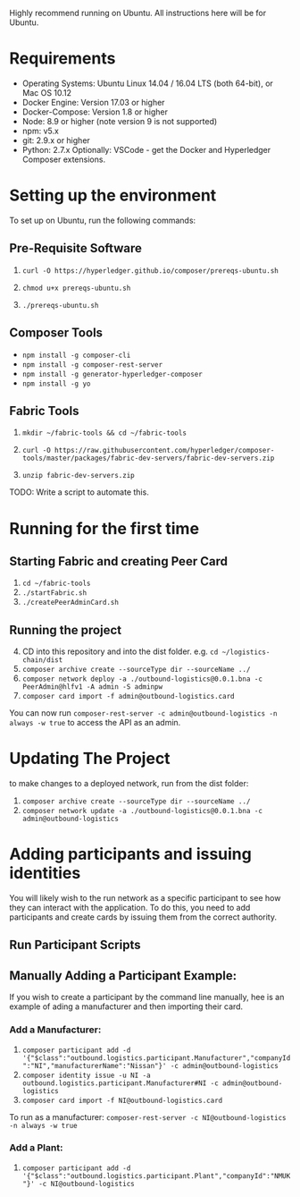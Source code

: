 Highly recommend running on Ubuntu. All instructions here will be for Ubuntu.

# Requirements
* Operating Systems: Ubuntu Linux 14.04 / 16.04 LTS (both 64-bit), or Mac OS 10.12
* Docker Engine: Version 17.03 or higher
* Docker-Compose: Version 1.8 or higher
* Node: 8.9 or higher (note version 9 is not supported)
* npm: v5.x
* git: 2.9.x or higher
* Python: 2.7.x
Optionally: VSCode - get the Docker and Hyperledger Composer extensions.

# Setting up the environment
To set up on Ubuntu, run the following commands:

## Pre-Requisite Software
1. `curl -O https://hyperledger.github.io/composer/prereqs-ubuntu.sh`
2. `chmod u+x prereqs-ubuntu.sh`

3. `./prereqs-ubuntu.sh`

## Composer Tools 
* `npm install -g composer-cli`
* `npm install -g composer-rest-server`
* `npm install -g generator-hyperledger-composer`
* `npm install -g yo`

## Fabric Tools
1. `mkdir ~/fabric-tools && cd ~/fabric-tools`

2. `curl -O https://raw.githubusercontent.com/hyperledger/composer-tools/master/packages/fabric-dev-servers/fabric-dev-servers.zip`
3. `unzip fabric-dev-servers.zip`

TODO: Write a script to automate this.

# Running for the first time
## Starting Fabric and creating Peer Card
1. `cd ~/fabric-tools`
2. `./startFabric.sh`
3. `./createPeerAdminCard.sh`

## Running the project
4. CD into this repository and into the dist folder. e.g. `cd ~/logistics-chain/dist`
5. `composer archive create --sourceType dir --sourceName ../`
6. `composer network deploy -a ./outbound-logistics@0.0.1.bna -c PeerAdmin@hlfv1 -A admin -S adminpw`
7. `composer card import -f admin@outbound-logistics.card`

You can now run `composer-rest-server -c admin@outbound-logistics -n always -w true` to access the API as an admin. 

# Updating The Project
to make changes to a deployed network, run from the dist folder:
1. `composer archive create --sourceType dir --sourceName ../`
2. `composer network update -a ./outbound-logistics@0.0.1.bna -c admin@outbound-logistics`

# Adding participants and issuing identities
You will likely wish to the run network as a specific participant to see how they can interact with the application. To do this, you need to add participants and create cards by issuing them from the correct authority. 

## Run Participant Scripts



## Manually Adding a Participant Example:
If you wish to create a participant by the command line manually, hee is an example of ading a manufacturer and then importing their card.
### Add a Manufacturer: 
1. `composer participant add -d '{"$class":"outbound.logistics.participant.Manufacturer","companyId":"NI","manufacturerName":"Nissan"}' -c admin@outbound-logistics`
2. `composer identity issue -u NI -a outbound.logistics.participant.Manufacturer#NI -c admin@outbound-logistics`
3. `composer card import -f NI@outbound-logistics.card`
 
To run as a manufacturer: `composer-rest-server -c NI@outbound-logistics -n always -w true`

### Add a Plant:
1. `composer participant add -d '{"$class":"outbound.logistics.participant.Plant","companyId":"NMUK"}' -c NI@outbound-logistics`

